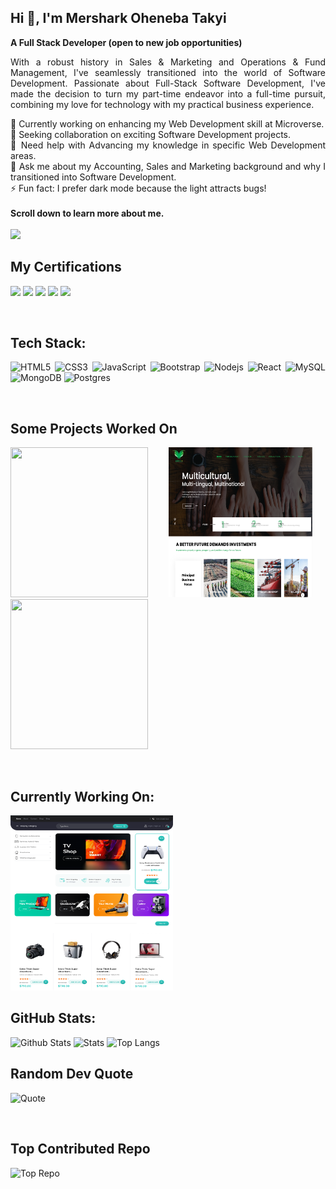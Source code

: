 ## Hi 👋, I'm Mershark Oheneba Takyi

**A Full Stack Developer (open to new job opportunities)**

<div style="text-align:justify">

With a robust history in Sales & Marketing and Operations & Fund Management, I've seamlessly transitioned into the world of Software Development. Passionate about Full-Stack Software Development, I've made the decision to turn my part-time endeavor into a full-time pursuit, combining my love for technology with my practical business experience.

🔭 Currently working on enhancing my Web Development skill at Microverse.<br>
👯 Seeking collaboration on exciting Software Development projects.<br>
🤝 Need help with Advancing my knowledge in specific Web Development areas.<br>
💬 Ask me about my Accounting, Sales and Marketing background and why I transitioned into Software Development.<br>
⚡ Fun fact: I prefer dark mode because the light attracts bugs!<br>
<br>
**Scroll down to learn more about me.**
<br>
<br>
![](https://komarev.com/ghpvc/?username=Mershark&color=blue)
<br>

## My Certifications

[<img src="https://api.accredible.com/v1/frontend/credential_website_embed_image/badge/76794324" width="100">](https://www.credential.net/eac6424a-e547-4bbe-bd67-213a0ac137a6)
[<img src="https://api.accredible.com/v1/frontend/credential_website_embed_image/badge/79285927" width="100">](https://www.credential.net/da271185-bd3a-487f-bd94-78cc1fae425b)
[<img src="https://api.accredible.com/v1/frontend/credential_website_embed_image/badge/82220711" width="100">](https://www.credential.net/634ceb9c-9a60-4161-8056-8457251dd8bf)
[<img src="https://api.accredible.com/v1/frontend/credential_website_embed_image/badge/85580833" width="100">](https://www.credential.net/29070358-d5b0-4b07-9981-12675ffbbe70)
[<img src="https://api.accredible.com/v1/frontend/credential_website_embed_image/badge/88559279" width="100">](https://www.credential.net/72402e43-a354-4e5a-8247-2c81041ffb59)

<br>

## Tech Stack:

![HTML5](https://img.shields.io/badge/-HTML5-E34F26?style=flat&logo=html5&logoColor=white)
![CSS3](https://img.shields.io/badge/-CSS3-1572B6?style=flat&logo=css3) 
![JavaScript](https://img.shields.io/badge/-JavaScript-black?style=flat&logo=javascript)
![Bootstrap](https://img.shields.io/badge/-Bootstrap-563D7C?style=flat&logo=bootstrap)
![Nodejs](https://img.shields.io/badge/-Nodejs-black?style=flat&logo=Node.js)
![React](https://img.shields.io/badge/-React-black?style=flat&logo=react)
![MySQL](https://img.shields.io/badge/-MySQL-black?style=flat&logo=mysql)
![MongoDB](https://img.shields.io/badge/-MongoDB-black?style=flat&logo=mongodb)
![Postgres](https://img.shields.io/badge/-postgres-333333?style=flat&logo=postgresql)

<br>

## Some Projects Worked On
[<img src="./H-A-LOGISTICS-LLC-%E2%80%93-All-Your-Valuables-Are-Safe-With-Us.png" width="220" height="240">](https://handalogisticsllc.com/)&nbsp;&nbsp;&nbsp;
[<img src="./yebfricogroup.png" width="230" height="240">](https://yebfrico.com/)&nbsp;&nbsp;&nbsp;
[<img src="./Taylor-Co-Legal-Associates-–-Protecting-your-rights-serving-justice-.png" width="220" height="240">](https://taylorlegallaw.com/)&nbsp;&nbsp;&nbsp;

<br>

## Currently Working On:
<img src="./Ecommerce.png" width="260" height="280">&nbsp;&nbsp;&nbsp;
<br>

## GitHub Stats:

![Github Stats](https://github-readme-stats-git-masterrstaa-rickstaa.vercel.app/api?username=mershark&count_private=true&show_icons=true&include_all_commits=true&theme=buefy&hide_border=true)
![Stats](https://github-readme-streak-stats.herokuapp.com/?user=mershark&theme=default&hide_border=true)
![Top Langs](https://github-readme-stats-git-masterrstaa-rickstaa.vercel.app/api/top-langs?username=mershark&hide=TeX&layout=compact&theme=buefy&hide_border=true)<br/>


## Random Dev Quote

![Quote](https://quotes-github-readme.vercel.app/api?type=horizontal&theme=light&hide_border=true)

<br>

## Top Contributed Repo

![Top Repo](https://github-contributor-stats.vercel.app/api?username=mershark&limit=5&theme=flat&combine_all_yearly_contributions=true)
